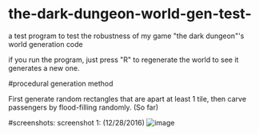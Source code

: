 # the-dark-dungeon-world-gen-test-
a test program to test the robustness of my game "the dark dungeon"'s world generation code

if you run the program, just press "R" to regenerate the world to see it generates a new one. 

#procedural generation method

First generate random rectangles that are apart at least 1 tile, then carve passengers by flood-filling randomly. (So far)

#screenshots:
screenshot 1: (12/28/2016)
![image](https://cloud.githubusercontent.com/assets/16845654/21541818/605e2368-cd6e-11e6-9712-354580963dad.png)
